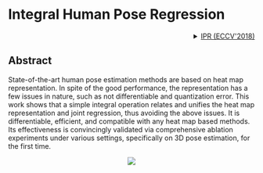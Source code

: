 # Integral Human Pose Regression

<!-- [ALGORITHM] -->

<details>
<summary align="right"><a href="https://arxiv.org/abs/1711.08229">IPR (ECCV'2018)</a></summary>

```bibtex
@article{DBLP:journals/corr/abs-1711-08229,
  author    = {Xiao Sun and
               Bin Xiao and
               Shuang Liang and
               Yichen Wei},
  title     = {Integral Human Pose Regression},
  journal   = {CoRR},
  volume    = {abs/1711.08229},
  year      = {2017},
  url       = {http://arxiv.org/abs/1711.08229},
  eprinttype = {arXiv},
  eprint    = {1711.08229},
  timestamp = {Mon, 13 Aug 2018 16:47:22 +0200},
  biburl    = {https://dblp.org/rec/journals/corr/abs-1711-08229.bib},
  bibsource = {dblp computer science bibliography, https://dblp.org}
}
```

</details>

## Abstract

<!-- [ABSTRACT] -->

State-of-the-art human pose estimation methods are based on heat map representation. In spite of the good performance, the representation has a few issues in nature, such as not differentiable and quantization error. This work shows that a simple integral operation relates and unifies the heat map representation and joint regression, thus avoiding the above issues. It is differentiable, efficient, and compatible with any heat map based methods. Its effectiveness is convincingly validated via comprehensive ablation experiments under various settings, specifically on 3D pose estimation, for the first time.

<!-- [IMAGE] -->

<div align=center>
<img src="https://user-images.githubusercontent.com/13503330/189809459-026c7a9b-2260-4676-bc64-de92ce8784ce.png">
</div>
